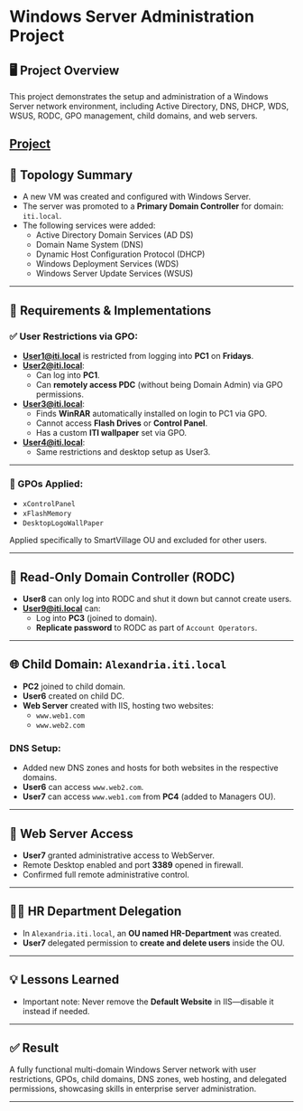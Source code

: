 # Windows Server Administration Project

## 🖥️ Project Overview
This project demonstrates the setup and administration of a Windows Server network environment, including Active Directory, DNS, DHCP, WDS, WSUS, RODC, GPO management, child domains, and web servers.

[Project](MCSA.PNG)
---

## 🧱 Topology Summary
- A new VM was created and configured with Windows Server.
- The server was promoted to a **Primary Domain Controller** for domain: `iti.local`.
- The following services were added:
  - Active Directory Domain Services (AD DS)
  - Domain Name System (DNS)
  - Dynamic Host Configuration Protocol (DHCP)
  - Windows Deployment Services (WDS)
  - Windows Server Update Services (WSUS)

---

## 🧪 Requirements & Implementations

### ✅ User Restrictions via GPO:
- **User1@iti.local** is restricted from logging into **PC1** on **Fridays**.
- **User2@iti.local**:
  - Can log into **PC1**.
  - Can **remotely access PDC** (without being Domain Admin) via GPO permissions.
- **User3@iti.local**:
  - Finds **WinRAR** automatically installed on login to PC1 via GPO.
  - Cannot access **Flash Drives** or **Control Panel**.
  - Has a custom **ITI wallpaper** set via GPO.
- **User4@iti.local**:
  - Same restrictions and desktop setup as User3.

---

### 🧩 GPOs Applied:
- `xControlPanel`
- `xFlashMemory`
- `DesktopLogoWallPaper`

Applied specifically to SmartVillage OU and excluded for other users.

---

## 🔐 Read-Only Domain Controller (RODC)
- **User8** can only log into RODC and shut it down but cannot create users.
- **User9@iti.local** can:
  - Log into **PC3** (joined to domain).
  - **Replicate password** to RODC as part of `Account Operators`.

---

## 🌐 Child Domain: `Alexandria.iti.local`
- **PC2** joined to child domain.
- **User6** created on child DC.
- **Web Server** created with IIS, hosting two websites:
  - `www.web1.com`
  - `www.web2.com`

### DNS Setup:
- Added new DNS zones and hosts for both websites in the respective domains.
- **User6** can access `www.web2.com`.
- **User7** can access `www.web1.com` from **PC4** (added to Managers OU).

---

## 🔧 Web Server Access
- **User7** granted administrative access to WebServer.
- Remote Desktop enabled and port **3389** opened in firewall.
- Confirmed full remote administrative control.

---

## 🧑‍💼 HR Department Delegation
- In `Alexandria.iti.local`, an **OU named HR-Department** was created.
- **User7** delegated permission to **create and delete users** inside the OU.

---

## 💡 Lessons Learned
- Important note: Never remove the **Default Website** in IIS—disable it instead if needed.

---

## ✅ Result
A fully functional multi-domain Windows Server network with user restrictions, GPOs, child domains, DNS zones, web hosting, and delegated permissions, showcasing skills in enterprise server administration.

---

